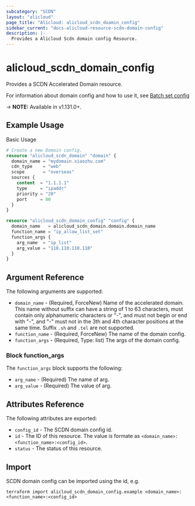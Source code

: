 ```yaml
---
subcategory: "SCDN"
layout: "alicloud"
page_title: "Alicloud: alicloud_scdn_doamin_config"
sidebar_current: "docs-alicloud-resource-scdn-domain-config"
description: |-
  Provides a Alicloud Scdn domain config Resource.
---
```


# alicloud_scdn_domain_config

Provides a SCDN Accelerated Domain resource.

For information about domain config and how to use it, see [Batch set config](https://help.aliyun.com/document_detail/92912.html)

-> **NOTE:** Available in v1.131.0+.

## Example Usage

Basic Usage

```terraform
# Create a new Domain config.
resource "alicloud_scdn_domain" "domain" {
  domain_name = "mydomain.xiaozhu.com"
  cdn_type    = "web"
  scope       = "overseas"
  sources {
    content  = "1.1.1.1"
    type     = "ipaddr"
    priority = "20"
    port     = 80
  }
}

resource "alicloud_scdn_domain_config" "config" {
  domain_name   = alicloud_scdn_domain.domain.domain_name
  function_name = "ip_allow_list_set"
  function_args {
    arg_name  = "ip_list"
    arg_value = "110.110.110.110"
  }
}
```
## Argument Reference

The following arguments are supported:

* `domain_name` - (Required, ForceNew) Name of the accelerated domain. This name without suffix can have a string of 1 to 63 characters, must contain only alphanumeric characters or "-", and must not begin or end with "-", and "-" must not in the 3th and 4th character positions at the same time. Suffix `.sh` and `.tel` are not supported.
* `function_name` - (Required, ForceNew) The name of the domain config.
* `function_args` - (Required, Type: list) The args of the domain config.

### Block function_args

The `function_args` block supports the following:

* `arg_name` - (Required) The name of arg.
* `arg_value` - (Required) The value of arg.

## Attributes Reference

The following attributes are exported:

* `config_id` - The SCDN domain config id.
* `id` - The ID of this resource. The value is formate as `<domain_name>:<function_name>:<config_id>`.
* `status` -  The status of this resource.

## Import

SCDN domain config can be imported using the id, e.g.

```
terraform import alicloud_scdn_domain_config.example <domain_name>:<function_name>:<config_id>
```
